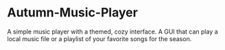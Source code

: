 # Autumn-Music-Player
A simple music player with a themed, cozy interface. A GUI that can play a local music file or a playlist of your favorite songs for the season.
